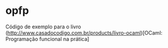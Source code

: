 opfp
====

Código de exemplo para o livro
(http://www.casadocodigo.com.br/products/livro-ocaml)[OCaml: Programação funcional na prática]
